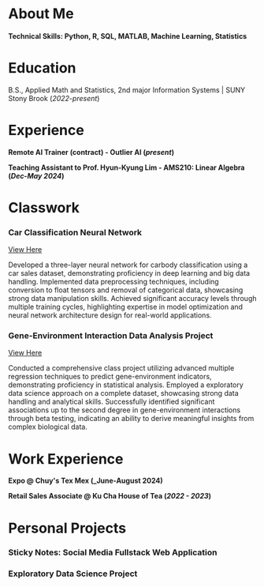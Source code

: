 # About Me

#### Technical Skills: Python, R, SQL, MATLAB, Machine Learning, Statistics

# Education			        		
B.S., Applied Math and Statistics, 2nd major Information Systems | SUNY Stony Brook (_2022-present_)

# Experience

**Remote AI Trainer (contract) - Outlier AI (_present_)**

**Teaching Assistant to Prof. Hyun-Kyung Lim - AMS210: Linear Algebra (_Dec-May 2024_)**

# Classwork
### Car Classification Neural Network
[View Here](https://github.com/jn9he/car_nn/tree/main)

Developed a three-layer neural network for carbody classification using a car sales dataset, demonstrating proficiency in deep learning and big data handling. Implemented data preprocessing techniques, including conversion to float tensors and removal of categorical data, showcasing strong data manipulation skills. Achieved significant accuracy levels through multiple training cycles, highlighting expertise in model optimization and neural network architecture design for real-world applications.

### Gene-Environment Interaction Data Analysis Project
[View Here](https://www.mdpi.com/1424-8220/22/11/4240)

Conducted a comprehensive class project utilizing advanced multiple regression techniques to predict gene-environment indicators, demonstrating proficiency in statistical analysis. Employed a  exploratory data science approach on a complete dataset, showcasing strong data handling and analytical skills. Successfully identified significant associations up to the second degree in gene-environment interactions through beta testing, indicating an ability to derive meaningful insights from complex biological data.

# Work Experience

**Expo @ Chuy's Tex Mex (_June-August 2024)**

**Retail Sales Associate @ Ku Cha House of Tea (_2022 - 2023_)**

# Personal Projects

### Sticky Notes: Social Media Fullstack Web Application

### Exploratory Data Science Project


